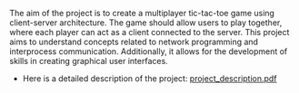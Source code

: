 The aim of the project is to create a multiplayer tic-tac-toe game using client-server architecture. The game should allow users to play together, where each player can act as a client connected to the server. This project aims to understand concepts related to network programming and interprocess communication. Additionally, it allows for the development of skills in creating graphical user interfaces.
- Here is a detailed description of the project:
[project_description.pdf](https://github.com/BartoszMordarski/TicTacToe-2player-javaFX/files/15055006/project_description.pdf)
